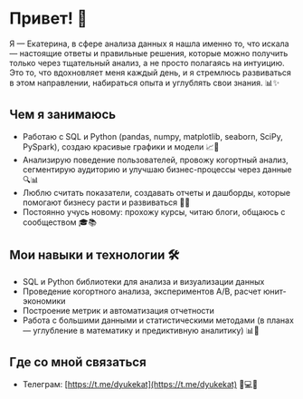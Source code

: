# Привет! 👋  
Я — Екатерина, в сфере анализа данных я нашла именно то, что искала — настоящие ответы и правильные решения, которые можно получить только через тщательный анализ, а не просто полагаясь на интуицию.  
Это то, что вдохновляет меня каждый день, и я стремлюсь развиваться в этом направлении, набираться опыта и углублять свои знания. 📊✨

## Чем я занимаюсь  
- Работаю с SQL и Python (pandas, numpy, matplotlib, seaborn, SciPy, PySpark), создаю красивые графики и модели 📈🐍  
- Анализирую поведение пользователей, провожу когортный анализ, сегментирую аудиторию и улучшаю бизнес-процессы через данные 🔍📊  
- Люблю считать показатели, создавать отчеты и дашборды, которые помогают бизнесу расти и развиваться 📑🚀  
- Постоянно учусь новому: прохожу курсы, читаю блоги, общаюсь с сообществом 🎓📚

## Мои навыки и технологии 🛠️  
- SQL и Python библиотеки для анализа и визуализации данных  
- Проведение когортного анализа, экспериментов A/B, расчет юнит-экономики  
- Построение метрик и автоматизация отчетности  
- Работа с большими данными и статистическими методами (в планах — углубление в математику и предиктивную аналитику) 📊🔢

## Где со мной связаться  
- Телеграм: [https://t.me/dyukekat](https://t.me/dyukekat) 🤝💻📱
